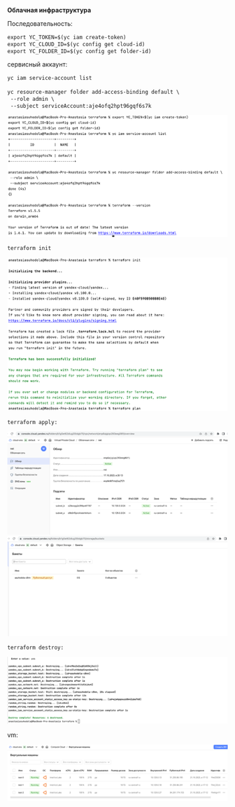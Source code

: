 **Облачная инфраструктура**

Последовательность:

```
export YC_TOKEN=$(yc iam create-token)
export YC_CLOUD_ID=$(yc config get cloud-id)
export YC_FOLDER_ID=$(yc config get folder-id)
```

сервисный аккаунт:

```
yc iam service-account list

yc resource-manager folder add-access-binding default \
 --role admin \
 --subject serviceAccount:aje4ofq2hpt96gqf6s7k
```

![img.png](pics/img.png)

```
terraform init
```
![img_2.png](pics/img_2.png)

```
terraform apply:
```
![img_1.png](pics/img_1.png)
![img.png](pics/img_4.png)
```
terraform destroy:
```
![img_1.png](pics/img_3.png)

vm:

![img.png](pics/img_5.png)